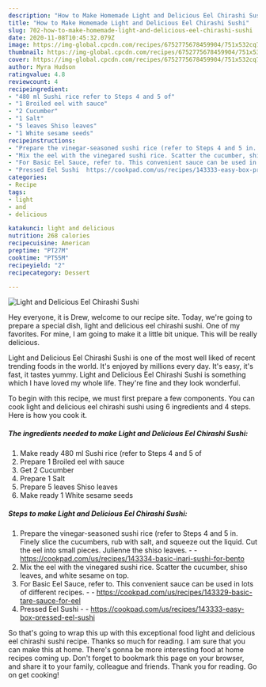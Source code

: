 ```yaml
---
description: "How to Make Homemade Light and Delicious Eel Chirashi Sushi"
title: "How to Make Homemade Light and Delicious Eel Chirashi Sushi"
slug: 702-how-to-make-homemade-light-and-delicious-eel-chirashi-sushi
date: 2020-11-08T10:45:32.079Z
image: https://img-global.cpcdn.com/recipes/6752775678459904/751x532cq70/light-and-delicious-eel-chirashi-sushi-recipe-main-photo.jpg
thumbnail: https://img-global.cpcdn.com/recipes/6752775678459904/751x532cq70/light-and-delicious-eel-chirashi-sushi-recipe-main-photo.jpg
cover: https://img-global.cpcdn.com/recipes/6752775678459904/751x532cq70/light-and-delicious-eel-chirashi-sushi-recipe-main-photo.jpg
author: Myra Hudson
ratingvalue: 4.8
reviewcount: 4
recipeingredient:
- "480 ml Sushi rice refer to Steps 4 and 5 of"
- "1 Broiled eel with sauce"
- "2 Cucumber"
- "1 Salt"
- "5 leaves Shiso leaves"
- "1 White sesame seeds"
recipeinstructions:
- "Prepare the vinegar-seasoned sushi rice (refer to Steps 4 and 5 in. Finely slice the cucumbers, rub with salt, and squeeze out the liquid. Cut the eel into small pieces. Julienne the shiso leaves.  https://cookpad.com/us/recipes/143334-basic-inari-sushi-for-bento"
- "Mix the eel with the vinegared sushi rice. Scatter the cucumber, shiso leaves, and white sesame on top."
- "For Basic Eel Sauce, refer to. This convenient sauce can be used in lots of different recipes.  https://cookpad.com/us/recipes/143329-basic-tare-sauce-for-eel"
- "Pressed Eel Sushi  https://cookpad.com/us/recipes/143333-easy-box-pressed-eel-sushi"
categories:
- Recipe
tags:
- light
- and
- delicious

katakunci: light and delicious 
nutrition: 268 calories
recipecuisine: American
preptime: "PT27M"
cooktime: "PT55M"
recipeyield: "2"
recipecategory: Dessert

---
```



![Light and Delicious Eel Chirashi Sushi](https://img-global.cpcdn.com/recipes/6752775678459904/751x532cq70/light-and-delicious-eel-chirashi-sushi-recipe-main-photo.jpg)

Hey everyone, it is Drew, welcome to our recipe site. Today, we're going to prepare a special dish, light and delicious eel chirashi sushi. One of my favorites. For mine, I am going to make it a little bit unique. This will be really delicious.

Light and Delicious Eel Chirashi Sushi is one of the most well liked of recent trending foods in the world. It's enjoyed by millions every day. It's easy, it's fast, it tastes yummy. Light and Delicious Eel Chirashi Sushi is something which I have loved my whole life. They're fine and they look wonderful.




To begin with this recipe, we must first prepare a few components. You can cook light and delicious eel chirashi sushi using 6 ingredients and 4 steps. Here is how you cook it.

<!--inarticleads1-->

##### The ingredients needed to make Light and Delicious Eel Chirashi Sushi:

1. Make ready 480 ml Sushi rice (refer to Steps 4 and 5 of
1. Prepare 1 Broiled eel with sauce
1. Get 2 Cucumber
1. Prepare 1 Salt
1. Prepare 5 leaves Shiso leaves
1. Make ready 1 White sesame seeds




<!--inarticleads2-->

##### Steps to make Light and Delicious Eel Chirashi Sushi:

1. Prepare the vinegar-seasoned sushi rice (refer to Steps 4 and 5 in. Finely slice the cucumbers, rub with salt, and squeeze out the liquid. Cut the eel into small pieces. Julienne the shiso leaves. -  - https://cookpad.com/us/recipes/143334-basic-inari-sushi-for-bento
1. Mix the eel with the vinegared sushi rice. Scatter the cucumber, shiso leaves, and white sesame on top.
1. For Basic Eel Sauce, refer to. This convenient sauce can be used in lots of different recipes. -  - https://cookpad.com/us/recipes/143329-basic-tare-sauce-for-eel
1. Pressed Eel Sushi -  - https://cookpad.com/us/recipes/143333-easy-box-pressed-eel-sushi




So that's going to wrap this up with this exceptional food light and delicious eel chirashi sushi recipe. Thanks so much for reading. I am sure that you can make this at home. There's gonna be more interesting food at home recipes coming up. Don't forget to bookmark this page on your browser, and share it to your family, colleague and friends. Thank you for reading. Go on get cooking!
